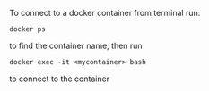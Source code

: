 To connect to a docker container from terminal run:

```shell
docker ps
```
to find the container name, then run

```shell
docker exec -it <mycontainer> bash
```
to connect to the container
